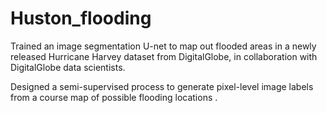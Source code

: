 # Huston_flooding

Trained an image segmentation U-net to map out flooded areas in a newly released Hurricane Harvey dataset from DigitalGlobe, in collaboration with DigitalGlobe data scientists. 

Designed a semi-supervised process to generate pixel-level image labels from a course map of possible flooding locations .
